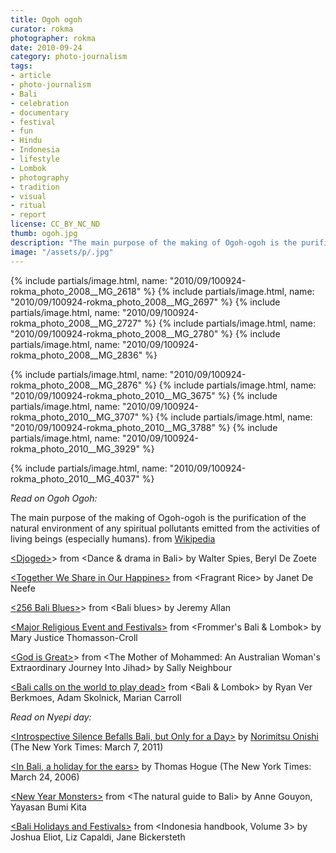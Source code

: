 ```yaml
---
title: Ogoh ogoh
curator: rokma
photographer: rokma
date: 2010-09-24
category: photo-journalism
tags:
- article
- photo-journalism
- Bali
- celebration
- documentary
- festival
- fun
- Hindu
- Indonesia
- lifestyle
- Lombok
- photography
- tradition
- visual
- ritual
- report
license: CC_BY_NC_ND
thumb: ogoh.jpg
description: "The main purpose of the making of Ogoh-ogoh is the purification of the natural environment of any spiritual pollutants emitted from the activities of living beings, especially humans."
image: "/assets/p/.jpg"
---
```



{% include partials/image.html, name: "2010/09/100924-rokma_photo_2008__MG_2618" %}
{% include partials/image.html, name: "2010/09/100924-rokma_photo_2008__MG_2697" %}
{% include partials/image.html, name: "2010/09/100924-rokma_photo_2008__MG_2727" %}
{% include partials/image.html, name: "2010/09/100924-rokma_photo_2008__MG_2780" %}
{% include partials/image.html, name: "2010/09/100924-rokma_photo_2008__MG_2836" %}

{% include partials/image.html, name: "2010/09/100924-rokma_photo_2008__MG_2876" %}
{% include partials/image.html, name: "2010/09/100924-rokma_photo_2010__MG_3675" %}
{% include partials/image.html, name: "2010/09/100924-rokma_photo_2010__MG_3707" %}
{% include partials/image.html, name: "2010/09/100924-rokma_photo_2010__MG_3788" %}
{% include partials/image.html, name: "2010/09/100924-rokma_photo_2010__MG_3929" %}

{% include partials/image.html, name: "2010/09/100924-rokma_photo_2010__MG_4037" %}

_Read on Ogoh Ogoh:_

The main purpose of the making of Ogoh-ogoh is the purification of the natural environment of any spiritual pollutants emitted from the activities of living beings (especially humans).  from <a   href="http://en.wikipedia.org/wiki/Ogoh-ogoh" rel="nofollow">Wikipedia</a>

<a href="http://books.google.com/books?id=zZ_Zk_E1lG0C&lpg=PA243&dq=ogoh%20ogoh&pg=PA243#v=onepage&q=ogoh%20ogoh&f=false"  >&lt;Djoged&gt;</a>&gt; from &lt;Dance &amp; drama in Bali&gt; by Walter Spies, Beryl De Zoete

<a href="http://books.google.com/books?id=9_FR9UgpaRIC&lpg=PA141&dq=ogoh%20ogoh&pg=PA141#v=onepage&q=ogoh%20ogoh&f=false"  >&lt;Together We Share in Our Happines&gt;</a> from &lt;Fragrant Rice&gt; by Janet De Neefe

<a href="http://books.google.com/books?id=dpUMTUnGtjIC&lpg=PA256&dq=ogoh%20ogoh&pg=PA256#v=onepage&q=ogoh%20ogoh&f=false"  >&lt;256 Bali Blues&gt;</a>&gt; from &lt;Bali blues&gt; by Jeremy Allan

<a href="http://books.google.com/books?id=-SdPoFp5WY0C&lpg=PA32&dq=ogoh%20ogoh&pg=PA32#v=onepage&q=ogoh%20ogoh&f=false"  >&lt;Major Religious Event and Festivals&gt;</a> from &lt;Frommer's Bali & Lombok&gt; by Mary Justice Thomasson-Croll

<a href="http://books.google.com/books?id=Lw_pNuHejjAC&lpg=PA49&dq=ogoh%20ogoh&pg=PA49#v=onepage&q=ogoh%20ogoh&f=false"  >&lt;God is Great&gt;</a>&gt; from &lt;The Mother of Mohammed: An Australian Woman's Extraordinary Journey Into Jihad&gt; by Sally Neighbour

<a href="http://books.google.com/books?id=j7YosVd8wEMC&lpg=PA62&dq=ogoh%20ogoh&pg=PA62#v=onepage&q=ogoh%20ogoh&f=false"  >&lt;Bali calls on the world to play dead&gt;</a> from &lt;Bali &amp; Lombok&gt; by Ryan Ver Berkmoes, Adam Skolnick, Marian Carroll



_Read on Nyepi day:_

<a   href="http://www.nytimes.com/2011/03/07/world/asia/07indonesia.html?_r=1" rel="nofollow">&lt;Introspective Silence Befalls Bali, but Only for a Day&gt;</a> by <a href="http://topics.nytimes.com/topics/reference/timestopics/people/o/norimitsu_onishi/index.html?inline=nyt-per"   rel="nofollow">Norimitsu Onishi</a> (The New York Times: March 7, 2011)

<a   href="http://www.nytimes.com/2006/03/24/opinion/24iht-edhogue.html" rel="nofollow"> &lt;In Bali, a holiday for the ears&gt;</a> by Thomas Hogue (The New York Times:  March 24, 2006)

<a   href="http://books.google.com/books?id=RzUPfuQ1GO0C&pg=PP93&dq=ogoh+ogoh&hl=en&ei=7Nx6TqG8KITJrQeFh_3CDw&sa=X&oi=book_result&ct=result&resnum=5&ved=0CEAQ6AEwBA#v=onepage&q=ogoh%20ogoh&f=false">&lt;New Year Monsters&gt;</a> from &lt;The natural guide to Bali&gt;  by Anne Gouyon, Yayasan Bumi Kita


<a   href="http://books.google.com/books?id=ktv0_me9x2UC&lpg=PA321&dq=ogoh%20ogoh&pg=PA321#v=onepage&q=ogoh%20ogoh&f=false">&lt;Bali Holidays and Festivals&gt;</a> from &lt;Indonesia handbook, Volume 3&gt; by Joshua Eliot, Liz Capaldi, Jane Bickersteth
